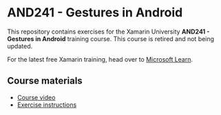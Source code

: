 # AND241 - Gestures in Android

This repository contains exercises for the Xamarin University **AND241 - Gestures in Android** training course.
This course is retired and not being updated.

For the latest free Xamarin training, head over to [Microsoft Learn](https://aka.ms/learn-xamarin).

## Course materials

* [Course video](https://youtu.be/UyeLamyPJb0)
* [Exercise instructions](https://XamarinUniversity.github.io/AND241/)
